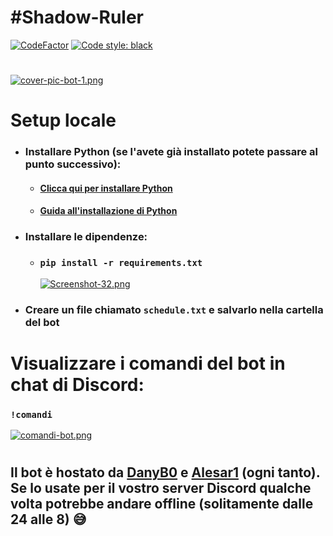 # #Shadow-Ruler
[![CodeFactor](https://www.codefactor.io/repository/github/danyb0/shadow-ruler/badge)](https://www.codefactor.io/repository/github/danyb0/shadow-ruler)
[![Code style: black](https://img.shields.io/badge/code%20style-black-000000.svg)](https://github.com/psf/black)
#
[![cover-pic-bot-1.png](https://i.postimg.cc/yxQ9KXSV/cover-pic-bot-1.png)](https://postimg.cc/JHXtcXqg)
#
# Setup locale
* ### Installare Python (se l'avete già installato potete passare al punto successivo):
   * #### [Clicca qui per installare Python](https://www.python.org)
   * #### [Guida all'installazione di Python](https://www.aranzulla.it/come-installare-python-1210886.html)
* ### Installare le dipendenze:
   * ### `pip install -r requirements.txt`
      [![Screenshot-32.png](https://i.postimg.cc/k5Y9mKts/Screenshot-32.png)](https://postimg.cc/qtKWctw6)
* ### Creare un file chiamato `schedule.txt` e salvarlo nella cartella del bot

#
# Visualizzare i comandi del bot in chat di Discord:
### `!comandi`
[![comandi-bot.png](https://i.postimg.cc/vT2XD4mb/comandi-bot.png)](https://postimg.cc/QK5cyx5y)

#
## Il bot è hostato da [DanyB0](https://github.com/DanyB0) e [Alesar1](https://github.com/Alesar1) (ogni tanto). Se lo usate per il vostro server Discord qualche volta potrebbe andare offline (solitamente dalle 24 alle 8) :sweat_smile:
